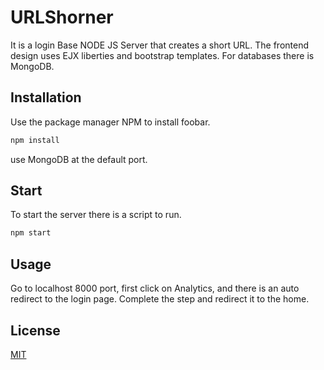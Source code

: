 # URLShorner

It is a login Base NODE JS Server that creates a short URL. The frontend design uses EJX liberties and bootstrap templates. For databases there is MongoDB.   

## Installation

Use the package manager NPM to install foobar.

```bash
npm install
```
use MongoDB at the default port.

## Start
To start the server there is a script to run.
```bash
npm start
```

## Usage

Go to localhost 8000 port, first click on Analytics, and there is an auto redirect to the login page. Complete the step and redirect it to the home.

## License

[MIT](https://license.ayushdhar.com/bBTmrKVTK)

